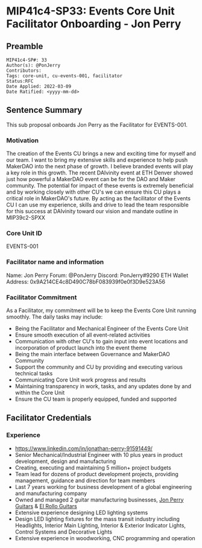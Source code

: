 # MIP41c4-SP33: Events Core Unit Facilitator Onboarding - Jon Perry

## Preamble

```
MIP41c4-SP#: 33
Author(s): @PonJerry
Contributors:
Tags: core-unit, cu-events-001, facilitator
Status:RFC
Date Applied: 2022-03-09
Date Ratified: <yyyy-mm-dd>
```

## Sentence Summary
This sub proposal onboards Jon Perry as the Facilitator for EVENTS-001.

### Motivation

The creation of the Events CU brings a new and exciting time for myself and our team.  I want to bring my extensive skills and experience to help push MakerDAO into the next phase of growth.  I believe branded events will play a key role in this growth.  The recent DAIvinity event at ETH Denver showed just how powerful a MakerDAO event can be for the DAO and Maker community. The potential for impact of these events is extremely beneficial and by working closely with other CU's we can ensure this CU plays a critical role in MakerDAO's future.  By acting as the facilitator of the Events CU I can use my experience, skills and drive to lead the team responsible for this success at DAIvinity toward our vision and mandate outline in MIP39c2-SPXX 

### Core Unit ID

EVENTS-001

### Facilitator name and information

Name: Jon Perry
Forum: @PonJerry
Discord: PonJerry#9290
ETH Wallet Address: 0x9A214CE4c8D490C78bF083939f0e0f3D9e523A56

### Facilitator Commitment

As a Facilitator, my commitment will be to keep the Events Core Unit running smoothly. The daily tasks may include:
* Being the Facilitator and Mechanical Engineer of the Events Core Unit
* Ensure smooth execution of all event-related activities
* Communication with other CU's to gain input into event locations and incorporation of product launch into the event theme
* Being the main interface between Governance and MakerDAO Community
* Support the community and CU by providing and executing various technical tasks
* Communicating Core Unit work progress and results
* Maintaining transparency in work, tasks, and any updates done by and within the Core Unit
* Ensure the CU team is properly equipped, funded and supported


## Facilitator Credentials
### Experience
* https://www.linkedin.com/in/jonathan-perry-91591449/
* Senior Mechanical/Industrial Engineer with 10 plus years in product development, design and manufacturing
* Creating, executing and maintaining 5 million+ project budgets
* Team lead for dozens of product development projects, providing management, guidance and direction for team members
* Last 7 years  working for business development of a global engineering and manufacturing company
* Owned and managed 2 guitar manufacturing businesses, [Jon Perry Guitars](https://jonperryguitars.com) & [El Rollo Guitars
](https://instagram.com/elrollocustom)
* Extensive experience designing LED lighting systems
* Design LED lighting fixtures for the mass transit industry including Headlights, Interior Main Lighting, Interior & Exterior Indicator Lights, Control Systems and Decorative Lights
* Extensive experience in woodworking, CNC programming and operation